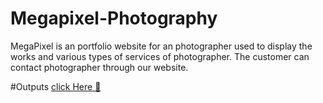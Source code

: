 # Megapixel-Photography
MegaPixel is an portfolio website for an photographer used to display the works and various types of services of photographer. The customer can contact photographer  through our website.

#Outputs
<a href = "https://leelaprasad001.github.io/Megapixel-Photography/" >click Here 🚀 </a>
